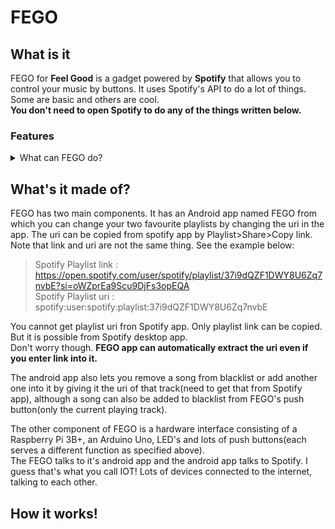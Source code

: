 # FEGO
## What is it
FEGO for **Feel Good** is a gadget powered by **Spotify** that allows you to control your music by buttons. It uses Spotify's API to do a lot of things. Some are basic and others are cool.<br>
**You don't need to open Spotify to do any of the things written below.**
### Features
<details><summary>What can FEGO do?</summary>
  1.Play,pause,resume music.<br>
  2.Go to next/previous song or repeat current song.<br>
  3.Play any two favourite playlists by the press of a single button. You can change the two playlists anytime through the Android app.<br>
  4.Add the current playing song to your Spotify library.<br>
  5.Blacklist a song. You will never hear it again!<br>
  6.Switch the audio playback from your computer on which Spotify is open to your mobile by the press of a single button.<br>
  7. Party mode. LED lights built into FEGO respond according to your music.<br>
  </details>
  
## What's it made of?
FEGO has two main components. It has an Android app named FEGO from which you can change your two favourite playlists by changing the uri in the app. The uri can be copied from spotify app by Playlist>Share>Copy link.<br>Note that link and uri are not the same thing. See the example below:
> Spotify Playlist link : https://open.spotify.com/user/spotify/playlist/37i9dQZF1DWY8U6Zq7nvbE?si=oWZprEa9Scu9DjFs3opEQA<br>
> Spotify Playlist uri : spotify:user:spotify:playlist:37i9dQZF1DWY8U6Zq7nvbE<br>

You cannot get playlist uri fron Spotify app. Only playlist link can be copied. But it is possible from Spotify desktop app.<br>
Don't worry though. **FEGO app can automatically extract the uri even if you enter link into it.**<br>

The android app also lets you remove a song from blacklist or add another one into it by giving it  the uri of that track(need to get that from Spotify app), although a song can also be added to blacklist from FEGO's push button(only the current playing track).<br>

The other component of FEGO is a hardware interface consisting of a Raspberry Pi 3B+, an Arduino Uno, LED's and lots of push buttons(each serves a different function as specified above).<br>
The FEGO talks to it's android app and the android app talks to Spotify. I guess that's what you call IOT! Lots of devices connected to the internet, talking to each other.<br>

## How it works!
